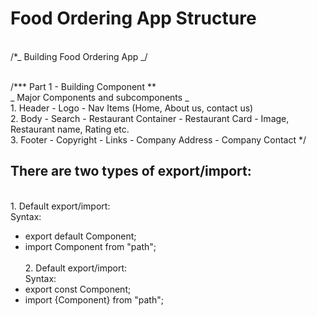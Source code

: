 # Food Ordering App Structure

<br> /\*_ Building Food Ordering App _/

<br> /**\* Part 1 - Building Component **
<br> _ Major Components and subcomponents _
<br> 1. Header - Logo - Nav Items (Home, About us, contact us)
<br> 2. Body - Search - Restaurant Container - Restaurant Card - Image, Restaurant name, Rating etc.
<br> 3. Footer - Copyright - Links - Company Address - Company Contact
\*/

## There are two types of export/import:

<br> 1. Default export/import:
<br> Syntax:

- export default Component;
- import Component from "path";
  <br>
  <br> 2. Default export/import:
  <br> Syntax:
- export const Component;
- import {Component} from "path";
